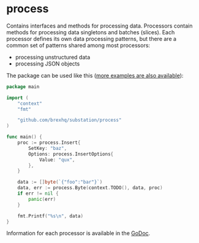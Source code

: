 # process

Contains interfaces and methods for processing data. Processors contain methods for processing data singletons and batches (slices). Each processor defines its own data processing patterns, but there are a common set of patterns shared among most processors:
* processing unstructured data
* processing JSON objects

The package can be used like this ([more examples are also available](/examples/process/)):

```go
package main

import (
	"context"
	"fmt"

	"github.com/brexhq/substation/process"
)

func main() {
	proc := process.Insert{
		SetKey: "baz",
		Options: process.InsertOptions{
			Value: "qux",
		},
	}

	data := []byte(`{"foo":"bar"}`)
	data, err := process.Byte(context.TODO(), data, proc)
	if err != nil {
		panic(err)
	}

	fmt.Printf("%s\n", data)
}
```

Information for each processor is available in the [GoDoc](https://pkg.go.dev/github.com/brexhq/substation/process).
